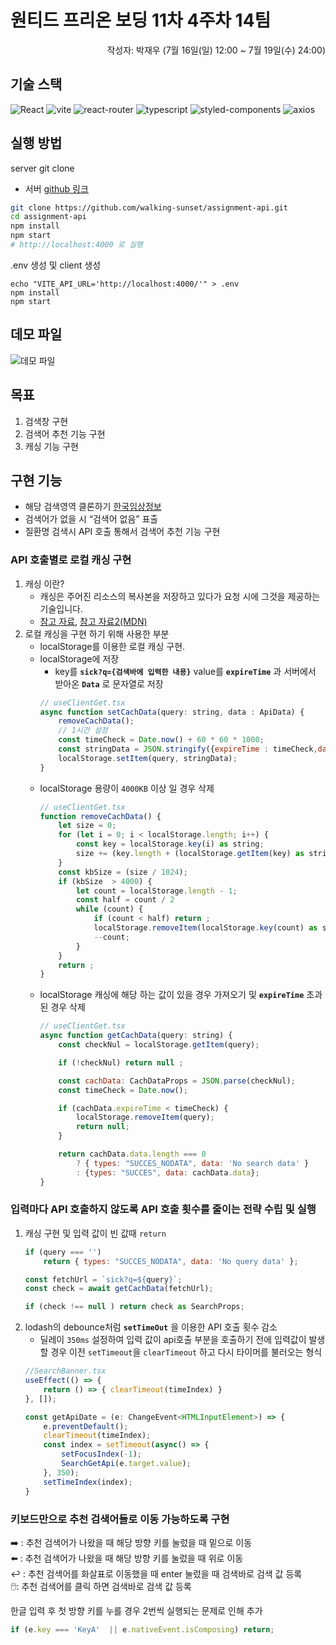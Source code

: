 # 원티드 프리온 보딩 11차 4주차 14팀
<div align="right">작성자: 박재우 (7월 16일(일) 12:00 ~ 7월 19일(수) 24:00)</div>

## 기술 스택
![React](https://img.shields.io/badge/react-18.2.0-20232A?logo=react)
![vite](https://img.shields.io/badge/vite-4.4.0-B73BFE?logo=vite)
![react-router](https://img.shields.io/badge/react--router-6.14.1-CA4245?logo=reactRouter)
![typescript](https://img.shields.io/badge/typescript-5.0.2-007ACC?logo=typescript)
![styled-components](https://img.shields.io/badge/styled--components-6.0.4-28A745?logo=styled-components)
![axios](https://img.shields.io/badge/axios-1.4.0-%23671DDF?logo=axios&logoColor=%23671DDF)

## 실행 방법
server git clone
- 서버 [github 링크](https://github.com/walking-sunset/assignment-api)
```bash
git clone https://github.com/walking-sunset/assignment-api.git
cd assignment-api
npm install
npm start
# http://localhost:4000 로 실행
```
.env 생성 및 client 생성
```
echo "VITE_API_URL='http://localhost:4000/'" > .env
npm install
npm start
```

## 데모 파일
![데모 파일](./demo.gif)
## 목표 
1. 검색창 구현
2. 검색어 추천 기능 구현
3. 캐싱 기능 구현

## 구현 기능

- 해당 검색영역 클론하기   [한국임상정보](https://clinicaltrialskorea.com/)
- 검색어가 없을 시 “검색어 없음” 표출
- 질환명 검색시 API 호출 통해서 검색어 추천 기능 구현

### API 호출별로 로컬 캐싱 구현   
1. 캐싱 이란? 
    - 캐싱은 주어진 리소스의 복사본을 저장하고 있다가 요청 시에 그것을 제공하는 기술입니다.
    - [참고 자료](https://web.dev/http-cache/#examples), [참고 자료2(MDN)](https://developer.mozilla.org/ko/docs/Web/HTTP/Caching)
2. 로컬 캐싱을 구현 하기 위해 사용한 부분
    - localStorage를 이용한 로컬 캐싱 구현.
    - localStorage에 저장
        - key를 **`sick?q={검색바에 입력한 내용}`** value를 **`expireTime`** 과 서버에서 받아온 **`Data`** 로 문자열로 저장
        ```javascript
        // useClientGet.tsx
        async function setCachData(query: string, data : ApiData) {
            removeCachData();
            // 1시간 설정
            const timeCheck = Date.now() + 60 * 60 * 1000;
            const stringData = JSON.stringify({expireTime : timeCheck,data: data });
            localStorage.setItem(query, stringData);
        }
        ```
    - localStorage 용량이 `4000KB` 이상 일 경우 삭제
        ```javascript
        // useClientGet.tsx
        function removeCachData() {
            let size = 0;
            for (let i = 0; i < localStorage.length; i++) {
                const key = localStorage.key(i) as string;
                size += (key.length + (localStorage.getItem(key) as string).length) * 2
            }
            const kbSize = (size / 1024);
            if (kbSize  > 4000) {
                let count = localStorage.length - 1;
                const half = count / 2
                while (count) {
                    if (count < half) return ;
                    localStorage.removeItem(localStorage.key(count) as string);
                    --count;
                }
            }
            return ;
        }
        ```
    - localStorage 캐싱에 해당 하는 값이 있을 경우 가져오기 및 **`expireTime`** 초과 된 경우 삭제
        ```javascript
        // useClientGet.tsx
        async function getCachData(query: string) {
            const checkNul = localStorage.getItem(query);

            if (!checkNul) return null ;

            const cachData: CachDataProps = JSON.parse(checkNul);
            const timeCheck = Date.now();

            if (cachData.expireTime < timeCheck) {
                localStorage.removeItem(query);
                return null;
            }

            return cachData.data.length === 0
                ? { types: "SUCCES_NODATA", data: 'No search data' }
                : {types: "SUCCES", data: cachData.data};
        }
        ```
### 입력마다 API 호출하지 않도록 API 호출 횟수를 줄이는 전략 수립 및 실행 
1. 캐싱 구현 및 입력 값이 빈 값때 `return`   
    ```javascript
    if (query === '')
        return { types: "SUCCES_NODATA", data: 'No query data' };

    const fetchUrl = `sick?q=${query}`;
    const check = await getCachData(fetchUrl);

    if (check !== null ) return check as SearchProps;
    ```
2. lodash의 debounce처럼 **`setTimeOut`** 을 이용한 API 호출 횟수 감소
    - 딜레이 `350ms` 설정하여 입력 값이 api호출 부분을 호출하기 전에 입력값이 발생할 경우 이전 `setTimeout`을 `clearTimeout` 하고 다시 타이머를 불러오는 형식
    ```javascript
    //SearchBanner.tsx
    useEffect(() => {
        return () => { clearTimeout(timeIndex) }
    }, []);

    const getApiDate = (e: ChangeEvent<HTMLInputElement>) => {
        e.preventDefault();
        clearTimeout(timeIndex);
        const index = setTimeout(async() => {
            setFocusIndex(-1);
            SearchGetApi(e.target.value);
        }, 350);
        setTimeIndex(index);
    }
    ```

### 키보드만으로 추천 검색어들로 이동 가능하도록 구현   
➡️ : 추천 검색어가 나왔을 때 해당 방향 키를 눌렀을 때 밑으로 이동   
⬅️ : 추천 검색어가 나왔을 때 해당 방향 키를 눌렀을 때 위로 이동  
↩️ : 추천 검색어를 화살표로 이동했을 때 enter 눌렀을 때 검색바로 검색 값 등록   
🖱️: 추천 검색어를 클릭 하면 검색바로 검색 값 등록   

한글 입력 후 첫 방향 키를 누를 경우 2번씩 실행되는 문제로 인해 추가
```javascript
if (e.key === 'KeyA'  || e.nativeEvent.isComposing) return;
```




